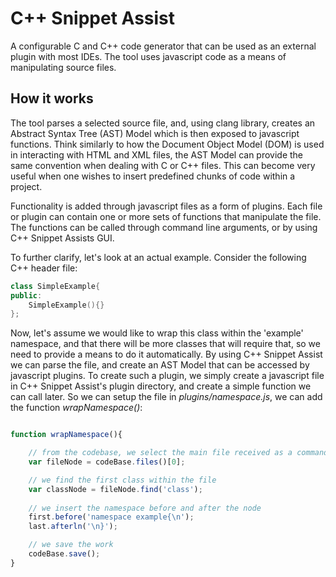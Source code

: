 # C++ Snippet Assist

A configurable C and C++ code generator that can be used as an external plugin with most IDEs. The tool uses javascript code as a means of manipulating source files.

## How it works

The tool parses a selected source file, and, using clang library, creates an Abstract Syntax Tree (AST) Model which is then exposed to javascript functions. Think similarly to how the Document Object Model (DOM) is used in interacting with HTML and XML files, the AST Model can provide the same convention when dealing with C or C++ files. This can become very useful when one wishes to insert predefined chunks of code within a project.  

Functionality is added through javascript files as a form of plugins. Each file or plugin can contain one or more sets of functions that manipulate the file. The functions can be called through command line arguments, or by using  C++ Snippet Assists GUI. 

To further clarify, let's look at an actual example. Consider the following C++ header file:

```C++
class SimpleExample{
public:
	SimpleExample(){}
};

```

Now, let's assume we would like to wrap this class within the 'example' namespace, and that there will be more classes that will require that, so we need to provide a means to do it automatically. By using C++ Snippet Assist we can parse the file, and create an AST Model that can be accessed by javascript plugins. To create such a plugin, we simply create a javascript file in C++ Snippet Assist's plugin directory, and create a simple function we can call later. So we can setup the file in *plugins/namespace.js*, we can add the function *wrapNamespace()*:

```js

function wrapNamespace(){

	// from the codebase, we select the main file received as a command line argument
	var fileNode = codeBase.files()[0]; 

	// we find the first class within the file
	var classNode = fileNode.find('class');
	
	// we insert the namespace before and after the node
	first.before('namespace example{\n');
	last.afterln('\n}');

	// we save the work
	codeBase.save();
}


```



